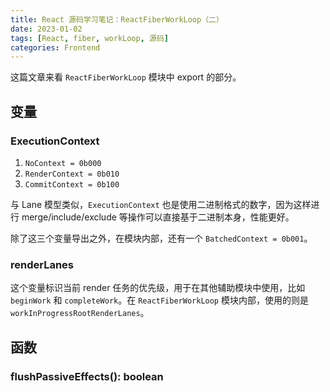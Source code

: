 ```yaml
---
title: React 源码学习笔记：ReactFiberWorkLoop（二）
date: 2023-01-02
tags: [React, fiber, workLoop, 源码]
categories: Frontend
---
```


这篇文章来看 `ReactFiberWorkLoop` 模块中 export 的部分。

## 变量

### ExecutionContext

1. `NoContext = 0b000`
2. `RenderContext = 0b010`
3. `CommitContext = 0b100`

与 Lane 模型类似，`ExecutionContext` 也是使用二进制格式的数字，因为这样进行 merge/include/exclude 等操作可以直接基于二进制本身，性能更好。

除了这三个变量导出之外，在模块内部，还有一个 `BatchedContext = 0b001`。

<!--more-->

### renderLanes

这个变量标识当前 render 任务的优先级，用于在其他辅助模块中使用，比如 `beginWork` 和 `completeWork`。在 `ReactFiberWorkLoop` 模块内部，使用的则是 `workInProgressRootRenderLanes`。

## 函数

### flushPassiveEffects(): boolean
